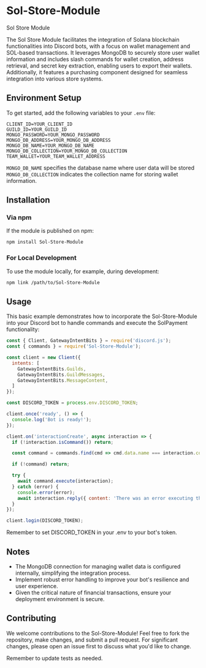 # Sol-Store-Module
Sol Store Module

The Sol Store Module facilitates the integration of Solana blockchain functionalities into Discord bots, with a focus on wallet management and SOL-based transactions. It leverages MongoDB to securely store user wallet information and includes slash commands for wallet creation, address retrieval, and secret key extraction, enabling users to export their wallets. Additionally, it features a purchasing component designed for seamless integration into various store systems.


## Environment Setup

To get started, add the following variables to your `.env` file:

```plaintext
CLIENT_ID=YOUR_CLIENT_ID
GUILD_ID=YOUR_GUILD_ID
MONGO_PASSWORD=YOUR_MONGO_PASSWORD
MONGO_DB_ADDRESS=YOUR_MONGO_DB_ADDRESS
MONGO_DB_NAME=YOUR_MONGO_DB_NAME
MONGO_DB_COLLECTION=YOUR_MONGO_DB_COLLECTION
TEAM_WALLET=YOUR_TEAM_WALLET_ADDRESS
```
`MONGO_DB_NAME` specifies the database name where user data will be stored
`MONGO_DB_COLLECTION` indicates the collection name for storing wallet information.

## Installation
### Via npm
If the module is published on npm:

```bash
npm install Sol-Store-Module
```
### For Local Development
To use the module locally, for example, during development:

```bash
npm link /path/to/Sol-Store-Module
```
## Usage

This basic example demonstrates how to incorporate the Sol-Store-Module into your Discord bot to handle commands and execute the SolPayment functionality:

```javascript
const { Client, GatewayIntentBits } = require('discord.js');
const { commands } = require('Sol-Store-Module');

const client = new Client({
  intents: [
    GatewayIntentBits.Guilds,
    GatewayIntentBits.GuildMessages,
    GatewayIntentBits.MessageContent,
  ]
});

const DISCORD_TOKEN = process.env.DISCORD_TOKEN;

client.once('ready', () => {
  console.log('Bot is ready!');
});

client.on('interactionCreate', async interaction => {
  if (!interaction.isCommand()) return;

  const command = commands.find(cmd => cmd.data.name === interaction.commandName);

  if (!command) return;

  try {
    await command.execute(interaction);
  } catch (error) {
    console.error(error);
    await interaction.reply({ content: 'There was an error executing this command!', ephemeral: true });
  }
});

client.login(DISCORD_TOKEN);
```

Remember to set DISCORD_TOKEN in your .env to your bot's token.

## Notes

- The MongoDB connection for managing wallet data is configured internally, simplifying the integration process.
- Implement robust error handling to improve your bot's resilience and user experience.
- Given the critical nature of financial transactions, ensure your deployment environment is secure.

## Contributing

We welcome contributions to the Sol-Store-Module! Feel free to fork the repository, make changes, and submit a pull request. For significant changes, please open an issue first to discuss what you'd like to change.

Remember to update tests as needed.